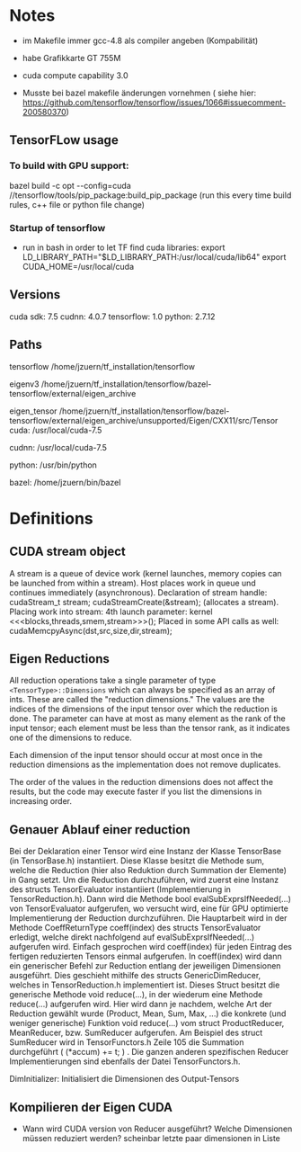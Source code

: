 

# Notes

- im Makefile immer gcc-4.8 als compiler angeben (Kompabilität)
- habe Grafikkarte GT 755M
- cuda compute capability 3.0

- Musste bei bazel makefile änderungen vornehmen ( siehe hier: https://github.com/tensorflow/tensorflow/issues/1066#issuecomment-200580370)
 

## TensorFLow usage


### To build with GPU support:
bazel build -c opt --config=cuda //tensorflow/tools/pip_package:build_pip_package (run this every time build rules, c++ file or python file change)


### Startup of tensorflow
- run in bash in order to let TF find cuda libraries:
	export LD_LIBRARY_PATH="$LD_LIBRARY_PATH:/usr/local/cuda/lib64"
	export CUDA_HOME=/usr/local/cuda



## Versions

cuda sdk: 	7.5
cudnn: 		4.0.7
tensorflow: 	1.0
python: 	2.7.12



## Paths

tensorflow	/home/jzuern/tf_installation/tensorflow



eigenv3         /home/jzuern/tf_installation/tensorflow/bazel-tensorflow/external/eigen_archive

eigen_tensor	/home/jzuern/tf_installation/tensorflow/bazel-tensorflow/external/eigen_archive/unsupported/Eigen/CXX11/src/Tensor
cuda: 		/usr/local/cuda-7.5

cudnn: 		/usr/local/cuda-7.5

python: 	/usr/bin/python

bazel: 		/home/jzuern/bin/bazel


# Definitions

## CUDA stream object

A stream is a queue of device work (kernel launches, memory copies can be launched from within a stream). Host places work in queue und continues immediately (asynchronous). Declaration of stream handle: cudaStream_t stream; cudaStreamCreate(&stream); (allocates a stream).
Placing work into stream: 4th launch parameter: kernel <<<blocks,threads,smem,stream>>>();
Placed in some API calls as well: cudaMemcpyAsync(dst,src,size,dir,stream);


## Eigen Reductions

All reduction operations take a single parameter of type
```<TensorType>::Dimensions``` which can always be specified as an array of
ints.  These are called the "reduction dimensions."  The values are the indices
of the dimensions of the input tensor over which the reduction is done.  The
parameter can have at most as many element as the rank of the input tensor;
each element must be less than the tensor rank, as it indicates one of the
dimensions to reduce.

Each dimension of the input tensor should occur at most once in the reduction
dimensions as the implementation does not remove duplicates.

The order of the values in the reduction dimensions does not affect the
results, but the code may execute faster if you list the dimensions in
increasing order.



## Genauer Ablauf einer reduction

Bei der Deklaration einer Tensor wird eine Instanz der Klasse TensorBase (in TensorBase.h) instantiiert. Diese Klasse besitzt die Methode sum, welche die Reduction (hier also Reduktion durch Summation der Elemente) in Gang setzt. 
Um die Reduction durchzuführen, wird zuerst eine Instanz des structs TensorEvaluator instantiiert (Implementierung in TensorReduction.h). Dann wird die Methode bool evalSubExprsIfNeeded(...) von TensorEvaluator aufgerufen, wo versucht wird, eine für GPU optimierte Implementierung der Reduction durchzuführen.
Die Hauptarbeit wird in der Methode CoeffReturnType coeff(index) des structs TensorEvaluator erledigt, welche direkt nachfolgend auf evalSubExprsIfNeeded(...) aufgerufen wird. 
Einfach gesprochen wird coeff(index) für jeden Eintrag des fertigen reduzierten Tensors einmal aufgerufen. In coeff(index) wird dann ein generischer Befehl zur Reduction entlang der jeweiligen Dimensionen ausgeführt. Dies geschieht mithilfe des structs GenericDimReducer, welches in TensorReduction.h implementiert ist. Dieses Struct besitzt die generische Methode void reduce(...), in der wiederum eine Methode reduce(...) aufgerufen wird. Hier wird dann je nachdem, welche Art der Reduction gewählt wurde (Product, Mean, Sum, Max, ...) die konkrete (und weniger generische) Funktion void reduce(...) vom struct ProductReducer, MeanReducer,  bzw. SumReducer aufgerufen. Am Beispiel des struct SumReducer wird in TensorFunctors.h Zeile 105 die Summation durchgeführt (  (*accum) += t; ) . Die ganzen anderen spezifischen Reducer Implementierungen sind ebenfalls der Datei TensorFunctors.h.

DimInitializer: Initialisiert die Dimensionen des Output-Tensors




## Kompilieren der Eigen CUDA

- Wann wird CUDA version von Reducer ausgeführt? Welche Dimensionen müssen reduziert werden? scheinbar letzte paar dimensionen
  in Liste





